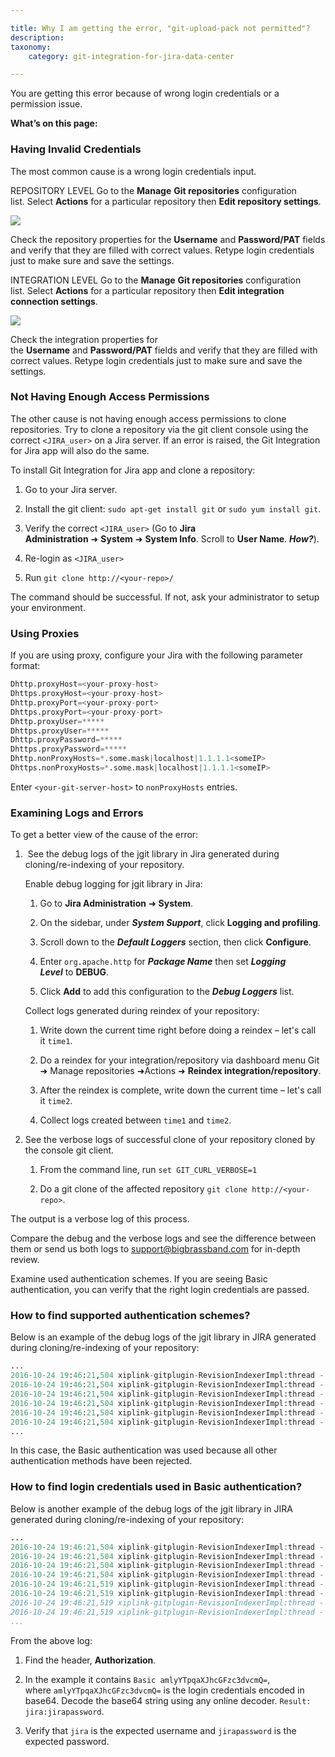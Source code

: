 ```yaml
---

title: Why I am getting the error, "git-upload-pack not permitted"?
description:
taxonomy:
    category: git-integration-for-jira-data-center

---
```

You are getting this error because of wrong login credentials or a permission issue.

**What’s on this page:**

### Having Invalid Credentials

The most common cause is a wrong login credentials input.

REPOSITORY LEVEL Go to the **Manage** **Git repositories** configuration list. Select **Actions** for a particular repository then **Edit repository settings**.

![](https://bigbrassband.atlassian.net/wiki/download/thumbnails/2051375177/gitserver-git-uploack-pack-err-01.png?version=1&modificationDate=1642158042088&cacheVersion=1&api=v2&width=680&height=501)

Check the repository properties for the **Username** and **Password/PAT** fields and verify that they are filled with correct values. Retype login credentials just to make sure and save the settings.


INTEGRATION LEVEL Go to the **Manage** **Git repositories** configuration list. Select **Actions** for a particular repository then **Edit integration connection settings**.

![](https://bigbrassband.atlassian.net/wiki/download/thumbnails/2051375177/gitserver-git-upload-pack-err-02.png?version=1&modificationDate=1642158455218&cacheVersion=1&api=v2&width=680&height=264)

Check the integration properties for the **Username** and **Password/PAT** fields and verify that they are filled with correct values. Retype login credentials just to make sure and save the settings.

### Not Having Enough Access Permissions

The other cause is not having enough access permissions to clone repositories. Try to clone a repository via the git client console using the correct `<JIRA_user>` on a Jira server. If an error is raised, the Git Integration for Jira app will also do the same.

To install Git Integration for Jira app and clone a repository:

1.  Go to your Jira server.

2.  Install the git client: `sudo apt-get install git` or `sudo yum install git`.

3.  Verify the correct `<JIRA_user>` (Go to **Jira Administration** ➜ **System** ➜ **System Info**. Scroll to **User Name**. _**How?**_).

4.  Re-login as `<JIRA_user>`

5.  Run `git clone http://<your-repo>/`


The command should be successful. If not, ask your administrator to setup your environment.

### Using Proxies

If you are using proxy, configure your Jira with the following parameter format:

```py
Dhttp.proxyHost=<your-proxy-host>
Dhttps.proxyHost=<your-proxy-host>
Dhttp.proxyPort=<your-proxy-port>
Dhttps.proxyPort=<your-proxy-port>
Dhttp.proxyUser=*****
Dhttps.proxyUser=*****
Dhttp.proxyPassword=*****
Dhttps.proxyPassword=*****
Dhttp.nonProxyHosts=*.some.mask|localhost|1.1.1.1<someIP>
Dhttps.nonProxyHosts=*.some.mask|localhost|1.1.1.1<someIP>
```

Enter `<your-git-server-host>` to `nonProxyHosts` entries.

### Examining Logs and Errors

To get a better view of the cause of the error:

1.   See the debug logs of the jgit library in Jira generated during cloning/re-indexing of your repository.

    Enable debug logging for jgit library in Jira:

    1.  Go to **Jira Administration** ➜ **System**.

    2.  On the sidebar, under _**System Support**_, click **Logging and profiling**.

    3.  Scroll down to the _**Default Loggers**_ section, then click **Configure**.

    4.  Enter `org.apache.http` for _**Package Name**_ then set _**Logging Level**_ to **DEBUG**.

    5.  Click **Add** to add this configuration to the _**Debug Loggers**_ list.


    Collect logs generated during reindex of your repository:

    1.  Write down the current time right before doing a reindex – let's call it `time1`.

    2.  Do a reindex for your integration/repository via dashboard menu Git ➜ Manage repositories ➜Actions ➜ **Reindex integration/repository**.

    3.  After the reindex is complete, write down the current time – let's call it `time2`.

    4.  Collect logs created between `time1` and `time2`.

2.  See the verbose logs of successful clone of your repository cloned by the console git client.

    1.  From the command line, run `set GIT_CURL_VERBOSE=1`

    2.  Do a git clone of the affected repository `git clone http://<your-repo>`.


The output is a verbose log of this process.

Compare the debug and the verbose logs and see the difference between them or send us both logs to [support@bigbrassband.com](mailto:support@bigbrassband.com) for in-depth review.

Examine used authentication schemes. If you are seeing Basic authentication, you can verify that the right login credentials are passed.

### How to find supported authentication schemes?

Below is an example of the debug logs of the jgit library in JIRA generated during cloning/re-indexing of your repository:

```py
...
2016-10-24 19:46:21,504 xiplink-gitplugin-RevisionIndexerImpl:thread - 0 DEBUG      [http.impl.client.TargetAuthenticationStrategy] Authentication schemes in the order of preference: [Negotiate, Kerberos, NTLM, Digest, Basic]
2016-10-24 19:46:21,504 xiplink-gitplugin-RevisionIndexerImpl:thread - 0 DEBUG      [http.impl.client.TargetAuthenticationStrategy] Challenge for Negotiate authentication scheme not available
2016-10-24 19:46:21,504 xiplink-gitplugin-RevisionIndexerImpl:thread - 0 DEBUG      [http.impl.client.TargetAuthenticationStrategy] Challenge for Kerberos authentication scheme not available
2016-10-24 19:46:21,504 xiplink-gitplugin-RevisionIndexerImpl:thread - 0 DEBUG      [http.impl.client.TargetAuthenticationStrategy] Challenge for NTLM authentication scheme not available
2016-10-24 19:46:21,504 xiplink-gitplugin-RevisionIndexerImpl:thread - 0 DEBUG      [http.impl.client.TargetAuthenticationStrategy] Challenge for Digest authentication scheme not available
2016-10-24 19:46:21,504 xiplink-gitplugin-RevisionIndexerImpl:thread - 0 DEBUG      [http.client.protocol.RequestAddCookies] CookieSpec selected: default
...
```

In this case, the Basic authentication was used because all other authentication methods have been rejected.

### How to find login credentials used in Basic authentication?

Below is another example of the debug logs of the jgit library in JIRA generated during cloning/re-indexing of your repository:

```java
...
2016-10-24 19:46:21,504 xiplink-gitplugin-RevisionIndexerImpl:thread - 0 DEBUG      [org.apache.http.headers] http-outgoing-9 >> GET /<your-git-server-url>/<your-repo-name>.git/info/refs?service=git-upload-pack HTTP/1.1
2016-10-24 19:46:21,504 xiplink-gitplugin-RevisionIndexerImpl:thread - 0 DEBUG      [org.apache.http.headers] http-outgoing-9 >> Accept-Encoding: gzip
2016-10-24 19:46:21,504 xiplink-gitplugin-RevisionIndexerImpl:thread - 0 DEBUG      [org.apache.http.headers] http-outgoing-9 >> Pragma: no-cache
2016-10-24 19:46:21,504 xiplink-gitplugin-RevisionIndexerImpl:thread - 0 DEBUG      [org.apache.http.headers] http-outgoing-9 >> User-Agent: JGit/unknown
2016-10-24 19:46:21,519 xiplink-gitplugin-RevisionIndexerImpl:thread - 0 DEBUG      [org.apache.http.headers] http-outgoing-9 >> Authorization: Basic amlyYTpqaXJhcGFzc3dvcmQ=
2016-10-24 19:46:21,519 xiplink-gitplugin-RevisionIndexerImpl:thread - 0 DEBUG      [org.apache.http.headers] http-outgoing-9 >> Accept: application/x-git-upload-pack-advertisement, */*
2016-10-24 19:46:21,519 xiplink-gitplugin-RevisionIndexerImpl:thread - 0 DEBUG      [org.apache.http.headers] http-outgoing-9 >> Host: 123.123.123.123
2016-10-24 19:46:21,519 xiplink-gitplugin-RevisionIndexerImpl:thread - 0 DEBUG      [org.apache.http.headers] http-outgoing-9 >> Connection: Keep-Alive
...
```

From the above log:

1.  Find the header, **Authorization**.

2.  In the example it contains `Basic amlyYTpqaXJhcGFzc3dvcmQ=`, where `amlyYTpqaXJhcGFzc3dvcmQ=` is the login credentials encoded in base64. Decode the base64 string using any online decoder. `Result: jira:jirapassword`.

3.  Verify that `jira` is the expected username and `jirapassword` is the expected password.


